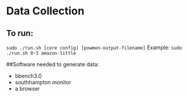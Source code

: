 # Data Collection

## To run:
`sudo ./run.sh [core config] [powmon-output-filename]`
Example:
`sudo ./run.sh 0-3 amazon-little`

##Software needed to generate data:
* bbench3.0
* southhampton monitor
* a browser



